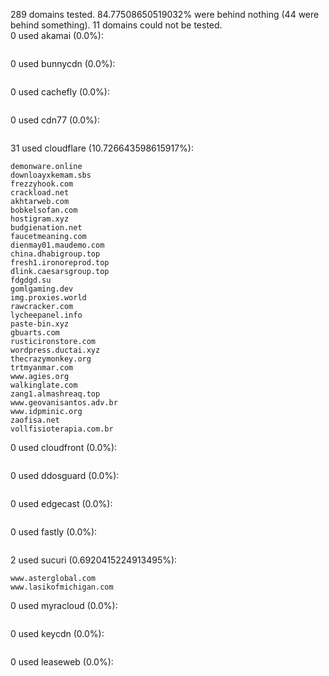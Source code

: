 289 domains tested. 84.77508650519032% were behind nothing (44 were behind something). 11 domains could not be tested.<br>
0 used akamai (0.0%):
```

```

0 used bunnycdn (0.0%):
```

```

0 used cachefly (0.0%):
```

```

0 used cdn77 (0.0%):
```

```

31 used cloudflare (10.726643598615917%):
```
demonware.online
downloayxkemam.sbs
frezzyhook.com
crackload.net
akhtarweb.com
bobkelsofan.com
hostigram.xyz
budgienation.net
faucetmeaning.com
dienmay01.maudemo.com
china.dhabigroup.top
fresh1.ironoreprod.top
dlink.caesarsgroup.top
fdgdgd.su
gomlgaming.dev
img.proxies.world
rawcracker.com
lycheepanel.info
paste-bin.xyz
gbuarts.com
rusticironstore.com
wordpress.ductai.xyz
thecrazymonkey.org
trtmyanmar.com
www.agies.org
walkinglate.com
zang1.almashreaq.top
www.geovanisantos.adv.br
www.idpminic.org
zaofisa.net
vollfisioterapia.com.br
```

0 used cloudfront (0.0%):
```

```

0 used ddosguard (0.0%):
```

```

0 used edgecast (0.0%):
```

```

0 used fastly (0.0%):
```

```

2 used sucuri (0.6920415224913495%):
```
www.asterglobal.com
www.lasikofmichigan.com
```

0 used myracloud (0.0%):
```

```

0 used keycdn (0.0%):
```

```

0 used leaseweb (0.0%):
```

```
